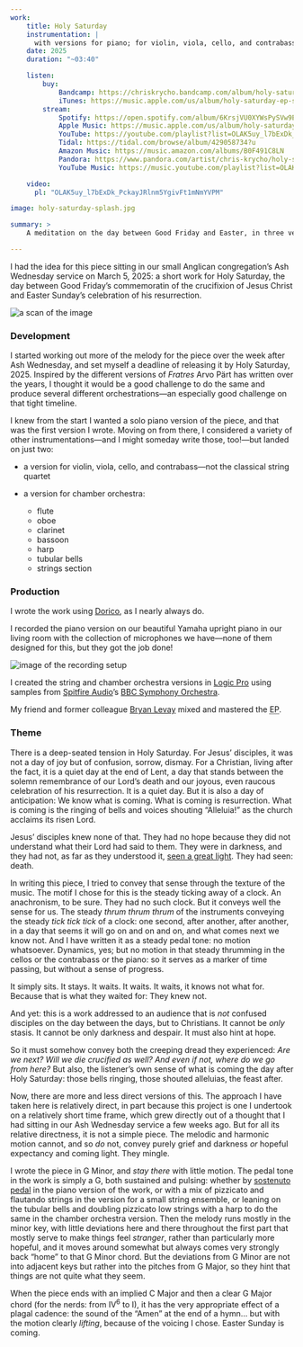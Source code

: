 ```yaml
---
work:
    title: Holy Saturday
    instrumentation: |
      with versions for piano; for violin, viola, cello, and contrabass; and for chamber orchestra.
    date: 2025
    duration: "~03:40"

    listen:
        buy:
            Bandcamp: https://chriskrycho.bandcamp.com/album/holy-saturday-ep
            iTunes: https://music.apple.com/us/album/holy-saturday-ep-single/1807563065
        stream:
            Spotify: https://open.spotify.com/album/6KrsjVU0XYWsPySVw9EfeS?si=lLnfTlJaQ1uTsBYmNMl92g
            Apple Music: https://music.apple.com/us/album/holy-saturday-ep-single/1807563065
            YouTube: https://youtube.com/playlist?list=OLAK5uy_l7bExDk_PckayJRlnm5YgivFt1mNmYVPM&si=Vh0PmcKwPUCBFM7Z
            Tidal: https://tidal.com/browse/album/429058734?u
            Amazon Music: https://music.amazon.com/albums/B0F491C8LN
            Pandora: https://www.pandora.com/artist/chris-krycho/holy-saturday-ep/AL52J6nbrznd946?part=ug-desktop&corr=126214041411530359
            YouTube Music: https://music.youtube.com/playlist?list=OLAK5uy_nVzyrYpW1RnzZsWCj7FI0seGCib_Qrw4M&si=F7JKl56ziHOpN9et

    video:
      pl: "OLAK5uy_l7bExDk_PckayJRlnm5YgivFt1mNmYVPM"

image: holy-saturday-splash.jpg

summary: >
    A meditation on the day between Good Friday and Easter, in three versions: for piano; for violin, viola, cello, and contrabass; and for chamber orchestra.

---
```


I had the idea for this piece sitting in our small Anglican congregation’s Ash Wednesday service on March 5, 2025: a short work for Holy Saturday, the day between Good Friday’s commemoratin of the crucifixion of Jesus Christ and Easter Sunday’s celebration of his resurrection.

![a scan of the image](https://cdn.chriskrycho.com/images/holy-saturday-sketch.jpg)

### Development

I started working out more of the melody for the piece over the week after Ash Wednesday, and set myself a deadline of releasing it by Holy Saturday, 2025. Inspired by the different versions of <cite>Fratres</cite> Arvo Pärt has written over the years, I thought it would be a good challenge to do the same and produce several different orchestrations—an especially good challenge on that tight timeline.

I knew from the start I wanted a solo piano version of the piece, and that was the first version I wrote. Moving on from there, I considered a variety of other instrumentations—and I might someday write those, too!—but landed on just two:

- a version for violin, viola, cello, and contrabass—not the classical string quartet

- a version for chamber orchestra:
    - flute
    - oboe
    - clarinet
    - bassoon
    - harp
    - tubular bells
    - strings section


### Production

I wrote the work using [Dorico](https://www.steinberg.net/dorico/), as I nearly always do.

I recorded the piano version on our beautiful Yamaha upright piano in our living room with the collection of microphones we have—none of them designed for this, but they got the job done!

![image of the recording setup](https://cdn.chriskrycho.com/images/holy-saturday-recording.jpg)

I created the string and chamber orchestra versions in [Logic Pro][logic] using samples from [Spitfire Audio][sa]’s [<abbr>BBC</abbr> Symphony Orchestra][bbcso].

[logic]: https://www.apple.com/logic-pro/
[sa]: https://www.spitfireaudio.com
[bbcso]: https://www.spitfireaudio.com/bbc-symphony-orchestra

My friend and former colleague [Bryan Levay](http://bryanlevay.com/) mixed and mastered the <abbr title="extended play">EP</abbr>.

### Theme

There is a deep-seated tension in Holy Saturday. For Jesus’ disciples, it was not a day of joy but of confusion, sorrow, dismay. For a Christian, living after the fact, it is a quiet day at the end of Lent, a day that stands between the solemn remembrance of our Lord’s death and our joyous, even raucous celebration of his resurrection. It is a quiet day. But it is also a day of anticipation: We know what is coming. What is coming is resurrection. What is coming is the ringing of bells and voices shouting “Alleluia!” as the church acclaims its risen Lord.

Jesus’ disciples knew none of that. They had no hope because they did not understand what their Lord had said to them. They were in darkness, and they had not, as far as they understood it, [seen a great light][light]. They had seen: death.

[light]: https://biblehub.com/isaiah/9-2.htm

In writing this piece, I tried to convey that sense through the texture of the music. The motif I chose for this is the steady ticking away of a clock. An anachronism, to be sure. They had no such clock. But it conveys well the sense for us. The steady *thrum thrum thrum* of the instruments conveying the steady *tick tick tick* of a clock: one second, after another, after another, in a day that seems it will go on and on and on, and what comes next we know not. And I have written it as a steady pedal tone: no motion whatsoever. Dynamics, yes; but no motion in that steady thrumming in the cellos or the contrabass or the piano: so it serves as a marker of time passing, but without a sense of progress.

It simply sits. It stays. It waits. It waits. It waits, it knows not what for. Because that is what they waited for: They knew not.

And yet: this is a work addressed to an audience that is *not* confused disciples on the day between the days, but to Christians. It cannot be *only* stasis. It cannot be only darkness and despair. It must also hint at hope.

So it must somehow convey both the creeping dread they experienced: *Are we next? Will we die crucified as well? And even if not, where do we go from here?* But also, the listener’s own sense of what is coming the day after Holy Saturday: those bells ringing, those shouted alleluias, the feast after.

Now, there are more and less direct versions of this. The approach I have taken here is relatively direct, in part because this project is one I undertook on a relatively short time frame, which grew directly out of a thought that I had sitting in our Ash Wednesday service a few weeks ago. But for all its relative directness, it is not a simple piece. The melodic and harmonic motion cannot, and so *do* not, convey purely grief and darkness *or* hopeful expectancy and coming light. They mingle.

I wrote the piece in G Minor, and *stay there* with little motion. The pedal tone in the work is simply a G, both sustained and pulsing: whether by [sostenuto pedal](https://en.wikipedia.org/wiki/Piano_pedals#Sostenuto_pedal) in the piano version of the work, or with a mix of pizzicato and flautando strings in the version for a small string ensemble, or leaning on the tubular bells and doubling pizzicato low strings with a harp to do the same in the chamber orchestra version. Then the melody runs mostly in the minor key, with little deviations here and there throughout the first part that mostly serve to make things feel *stranger*, rather than particularly more hopeful, and it moves around somewhat but always comes very strongly back “home” to that G Minor chord. But the deviations from G Minor are not into adjacent keys but rather into the pitches from G Major, so they hint that things are not quite what they seem.

When the piece ends with an implied C Major and then a clear G Major chord (for the nerds: from IV<sup>6</sup> to I), it has the very appropriate effect of a plagal cadence: the sound of the “Amen” at the end of a hymn… but with the motion clearly *lifting*, because of the voicing I chose. Easter Sunday is coming.
